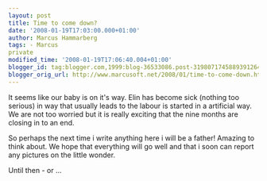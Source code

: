```yaml
---
layout: post
title: Time to come down?
date: '2008-01-19T17:03:00.000+01:00'
author: Marcus Hammarberg
tags: - Marcus
private
modified_time: '2008-01-19T17:06:40.004+01:00'
blogger_id: tag:blogger.com,1999:blog-36533086.post-3198071745889391264
blogger_orig_url: http://www.marcusoft.net/2008/01/time-to-come-down.html
---
```


It seems
like our baby is on it's way. Elin has become sick (nothing too serious)
in way that usually leads to the labour is started in a artificial way.
We are not too worried but it is really exciting that the nine months
are closing in to an end.

So perhaps the next time i write anything here i will be a father!
Amazing to think about. We hope that everything will go well and that i
soon can report any pictures on the little wonder.

Until then - or ...

